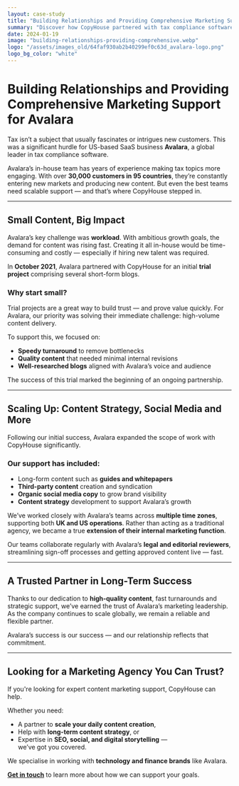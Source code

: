 ```yaml
---
layout: case-study
title: "Building Relationships and Providing Comprehensive Marketing Support for Avalara"
summary: "Discover how CopyHouse partnered with tax compliance software leader Avalara to deliver scalable content marketing support, from short-form blogs to content strategy and social media."
date: 2024-01-19
image: "building-relationships-providing-comprehensive.webp"
logo: "/assets/images_old/64faf930ab2b40299ef0c63d_avalara-logo.png"
logo_bg_color: "white"
---
```


# Building Relationships and Providing Comprehensive Marketing Support for Avalara

Tax isn’t a subject that usually fascinates or intrigues new customers. This was a significant hurdle for US-based SaaS business **Avalara**, a global leader in tax compliance software.

Avalara’s in-house team has years of experience making tax topics more engaging. With over **30,000 customers in 95 countries**, they’re constantly entering new markets and producing new content. But even the best teams need scalable support — and that’s where CopyHouse stepped in.

---

## Small Content, Big Impact

Avalara’s key challenge was **workload**. With ambitious growth goals, the demand for content was rising fast. Creating it all in-house would be time-consuming and costly — especially if hiring new talent was required.

In **October 2021**, Avalara partnered with CopyHouse for an initial **trial project** comprising several short-form blogs. 

### Why start small?

Trial projects are a great way to build trust — and prove value quickly. For Avalara, our priority was solving their immediate challenge: high-volume content delivery. 

To support this, we focused on:
- **Speedy turnaround** to remove bottlenecks  
- **Quality content** that needed minimal internal revisions  
- **Well-researched blogs** aligned with Avalara’s voice and audience  

The success of this trial marked the beginning of an ongoing partnership.

---

## Scaling Up: Content Strategy, Social Media and More

Following our initial success, Avalara expanded the scope of work with CopyHouse significantly.

### Our support has included:
- Long-form content such as **guides and whitepapers**  
- **Third-party content** creation and syndication  
- **Organic social media copy** to grow brand visibility  
- **Content strategy** development to support Avalara’s growth  

We’ve worked closely with Avalara’s teams across **multiple time zones**, supporting both **UK and US operations**. Rather than acting as a traditional agency, we became a true **extension of their internal marketing function**.

Our teams collaborate regularly with Avalara’s **legal and editorial reviewers**, streamlining sign-off processes and getting approved content live — fast.

---

## A Trusted Partner in Long-Term Success

Thanks to our dedication to **high-quality content**, fast turnarounds and strategic support, we’ve earned the trust of Avalara’s marketing leadership. As the company continues to scale globally, we remain a reliable and flexible partner.

Avalara’s success is our success — and our relationship reflects that commitment.

---

## Looking for a Marketing Agency You Can Trust?

If you're looking for expert content marketing support, CopyHouse can help.

Whether you need:
- A partner to **scale your daily content creation**,  
- Help with **long-term content strategy**, or  
- Expertise in **SEO, social, and digital storytelling** —  
we’ve got you covered.

We specialise in working with **technology and finance brands** like Avalara. 

**[Get in touch](https://www.copyhouse.io/contact)** to learn more about how we can support your goals.
